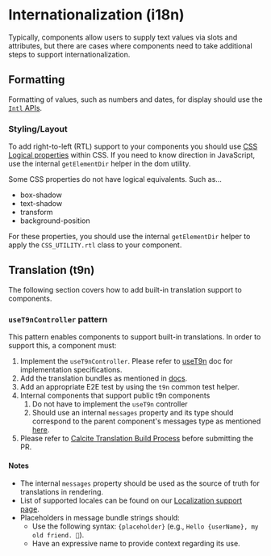 # Internationalization (i18n)

Typically, components allow users to supply text values via slots and attributes, but there are cases where components need to take additional steps to support internationalization.

## Formatting

Formatting of values, such as numbers and dates, for display should use the [`Intl` APIs](https://developer.mozilla.org/en-US/docs/Web/JavaScript/Reference/Global_Objects/Intl).

### Styling/Layout

To add right-to-left (RTL) support to your components you should use [CSS Logical properties](https://developer.mozilla.org/en-US/docs/Web/CSS/CSS_Logical_Properties) within CSS. If you need to know direction in JavaScript, use the internal `getElementDir` helper in the dom utility.

Some CSS properties do not have logical equivalents. Such as...

- box-shadow
- text-shadow
- transform
- background-position

For these properties, you should use the internal `getElementDir` helper to apply the `CSS_UTILITY.rtl` class to your component.

## Translation (t9n)

The following section covers how to add built-in translation support to components.

### `useT9nController` pattern

This pattern enables components to support built-in translations. In order to support this, a component must:

1. Implement the `useT9nController`. Please refer to [useT9n](https://qawebgis.esri.com/components/lumina/controllers/useT9n) doc for implementation specifications.
2. Add the translation bundles as mentioned in [docs](https://qawebgis.esri.com/components/lumina/controllers/useT9n#_2-create-an-english-t9n-strings-file).
3. Add an appropriate E2E test by using the `t9n` common test helper.
4. Internal components that support public t9n components
   1. Do not have to implement the `useT9n` controller
   2. Should use an internal `messages` property and its type should correspond to the parent component's messages type as mentioned [here](https://qawebgis.esri.com/components/lumina/controllers/useT9n#sharing-strings-between-parent-and-sub-component).
5. Please refer to [Calcite Translation Build Process](https://devtopia.esri.com/WebGIS/calcite-design-system/wiki/Calcite-Translations-Build-Process) before submitting the PR.

#### Notes

- The internal `messages` property should be used as the source of truth for translations in rendering.
- List of supported locales can be found on our [Localization support page](https://developers.arcgis.com/calcite-design-system/localization/#locale-support).
- Placeholders in message bundle strings should:
  - Use the following syntax: `{placeholder}` (e.g., `Hello {userName}, my old friend. 👋`).
  - Have an expressive name to provide context regarding its use.
